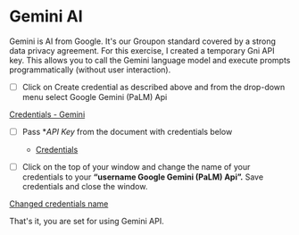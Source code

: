 # Gemini AI

Gemini is AI from Google. It's our Groupon standard covered by a strong data privacy agreement. For this exercise, I created a temporary Gni API key. This allows you to call the Gemini language model and execute prompts programmatically (without user interaction).

- [ ]  Click on Create credential as described above and from the drop-down menu select Google Gemini (PaLM) Api

[Credentials - Gemini](https://codahosted.io/docs/3PFXo2bENf/blobs/bl-r1EG8mguCU/8983f40a1bdf5e8c479b905e47336882474fdf23dd3fa33b8c9c6435998274eff6892e80a4d2c32d14891252693bf860caa8bd21a4fa75fb15c1d8081f282909a904759eaedfa23910dc878b9965df14fad6a8e88344ada4eba95c1cee30c8614de80074)

- [ ] Pass **API *Key** from the document with credentials below
    
    - [Credentials](https://ai.google.dev/gemini-api/docs)
    
- [ ]  Click on the top of your window and change the name of your credentials to your **“username Google Gemini (PaLM) Api”.** Save credentials and close the window.

[Changed credentials name](https://codahosted.io/docs/3PFXo2bENf/blobs/bl-UC5vthuip2/dbc8897fa7c7f0b775735536b2c4dd32f58dd37e1ca17bf1b461a816f01fa60179ce75ac68777267a9f97c6b44dabe3b282283e722a1567b9309e8b6f6b2afe8a799b1158db2461e86898734bc7e6f6208b0abfae66a3e099186e407669126bd61e5e615)

That's it, you are set for using Gemini API.
